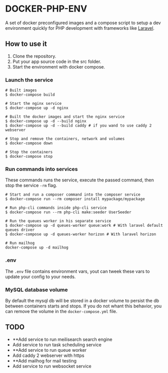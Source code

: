 # DOCKER-PHP-ENV

A set of docker preconfigured images and a compose script to setup a dev environment quickly for PHP development with frameworks like [Laravel](https://laravel.com/docs).

## How to use it

1. Clone the repository.
2. Put your app source code in the src folder.
3. Start the environment with docker compose.

### Launch the service

```
# Built images
$ docker-compose build

# Start the nginx service
$ docker-compose up -d nginx

# Built the docker images and start the nginx service
$ docker-compose up -d --build nginx
$ docker-compose up -d --build caddy # if you wand to use caddy 2 webserver

# Stop and remove the containers, network and volumes
$ docker-compose down

# Stop the containers
$ docker-compose stop
```

### Run commands into services

These commands runs the service, execute the passed command, then stop the service `-rm` flag.

```
# Start and run a composer command into the composer service
$ docker-compose run --rm composer install mypackage/mypackage

# Run php-cli commands inside php-cli service
$ docker-compose run --rm php-cli make:seeder UserSeeder

# Run the queues worker in his separate service
$ docker-compose up -d queues-worker queue:work # With laravel default queues driver
$ docker-compose up -d queues-worker horizon # With laravel horizon

# Run mailhog
docker-compose up -d mailhog
```

### .env

The `.env` file contains environment vars, yout can tweek these vars to update your config to your needs.

### MySQL database volume

By default the mysql db will be stored in a docker volume to persist the db between containers starts and stops.
If you do not whant this behavior, you can remove the volume in the `docker-compose.yml` file.

## TODO

- **Add service to run meilisearch search engine
- Add service to run task scheduling service
- **Add service to run queue worker
- Add caddy 2 webserver with https
- **Add mailhog for mail testing
- Add service to run websocket service
